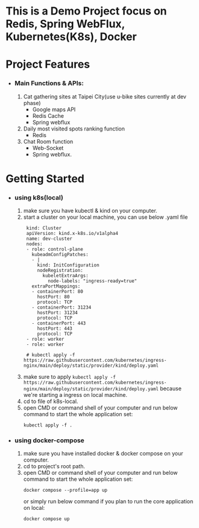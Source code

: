 # This is a Demo Project focus on Redis, Spring WebFlux, Kubernetes(K8s), Docker

# Project Features

* ### Main Functions & APIs:
  1. Cat gathering sites at Taipei City(use u-bike sites currently at dev phase)
     * Google maps API
     * Redis Cache
     * Spring webflux
  2. Daily most visited spots ranking function
     * Redis 
  4. Chat Room function
     * Web-Socket
     * Spring webflux.

# Getting Started

* ###  using k8s(local)
  1. make sure you have kubectl & kind on your computer.
  2. start a cluster on your local machine, you can use below .yaml file
     ```
      kind: Cluster
      apiVersion: kind.x-k8s.io/v1alpha4
      name: dev-cluster
      nodes:
      - role: control-plane
        kubeadmConfigPatches:
        - |
          kind: InitConfiguration
          nodeRegistration:
            kubeletExtraArgs:
              node-labels: "ingress-ready=true"
        extraPortMappings:
        - containerPort: 80
          hostPort: 80
          protocol: TCP
        - containerPort: 31234
          hostPort: 31234
          protocol: TCP    
        - containerPort: 443
          hostPort: 443
          protocol: TCP
      - role: worker
      - role: worker    
      
      # kubectl apply -f https://raw.githubusercontent.com/kubernetes/ingress-nginx/main/deploy/static/provider/kind/deploy.yaml
     ```
  4. make sure to apply ```kubectl apply -f https://raw.githubusercontent.com/kubernetes/ingress-nginx/main/deploy/static/provider/kind/deploy.yaml``` because we're starting a ingress on local machine.
  5. cd to  file of k8s-local.
  6. open CMD or command shell of your computer and run below command to start the whole application set:
     ```
     kubectl apply -f .
     ```

* ### using docker-compose
  1. make sure you have installed docker & docker compose on your computer.
  2. cd to project's root path.
  3. open CMD or command shell of your computer and run below command to start the whole application set:
     ```
     docker compose --profile=app up
     ```
     or simply run below command if you plan to run the core application on local:
     ```
     docker compose up
     ```
